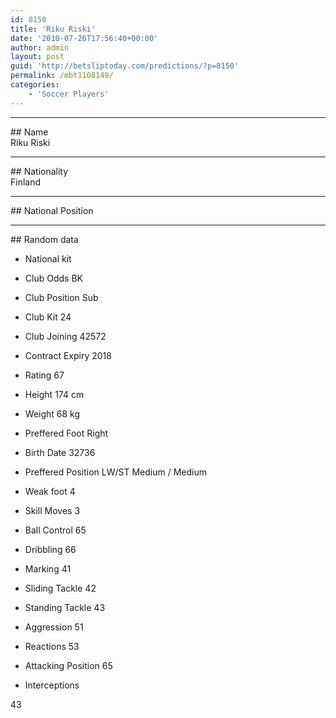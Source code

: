 ```yaml
---
id: 8150
title: 'Riku Riski'
date: '2010-07-26T17:56:40+00:00'
author: admin
layout: post
guid: 'http://betsliptoday.com/predictions/?p=8150'
permalink: /mbt1108149/
categories:
    - 'Soccer Players'
---
```


- - - - - -

\## Name  
 Riku Riski

- - - - - -

\## Nationality  
 Finland

- - - - - -

\## National Position

- - - - - -

\## Random data

- National kit
- Club
 Odds BK

- Club Position
 Sub

- Club Kit
 24

- Club Joining
 42572

- Contract Expiry
 2018

- Rating
 67

- Height
 174 cm

- Weight
 68 kg

- Preffered Foot
 Right

- Birth Date
 32736

- Preffered Position
 LW/ST Medium / Medium

- Weak foot
 4

- Skill Moves
 3

- Ball Control
 65

- Dribbling
 66

- Marking
 41

- Sliding Tackle
 42

- Standing Tackle
 43

- Aggression
 51

- Reactions
 53

- Attacking Position
 65

- Interceptions

 43